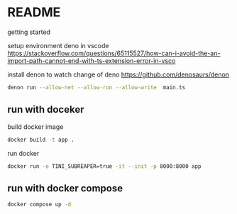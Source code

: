 # README

getting started

setup environment deno in vscode
<https://stackoverflow.com/questions/65115527/how-can-i-avoid-the-an-import-path-cannot-end-with-ts-extension-error-in-vsco>

install denon to watch change of deno
<https://github.com/denosaurs/denon>

```bash
denon run --allow-net --allow-run --allow-write  main.ts
```


## run with doceker

build docker image

```bash
docker build -t app .
```

run docker

```bash
docker run -e TINI_SUBREAPER=true -it --init -p 8000:8000 app
```

## run with docker compose

```bash
docker compose up -d
```
